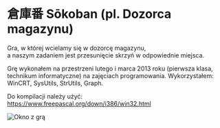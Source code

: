 # 倉庫番 Sōkoban (pl. Dozorca magazynu)

Gra, w której wcielamy się w dozorcę magazynu,<br/>a naszym zadaniem jest przesunięcie skrzyń w odpowiednie miejsca.

Grę wykonałem na przestrzeni lutego i marca 2013 roku (pierwsza klasa, technikum informatyczne) na zajęciach programowania. Wykorzystałem: WinCRT, SysUtils, StrUtils, Graph.

Do kompilacji należy użyć: https://www.freepascal.org/down/i386/win32.html

![Okno z grą](https://smulewicz.pro/github-assets/sokoban.png)
